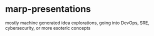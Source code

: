 # marp-presentations
mostly machine generated idea explorations, going into DevOps, SRE, cybersecurity, or more esoteric concepts
